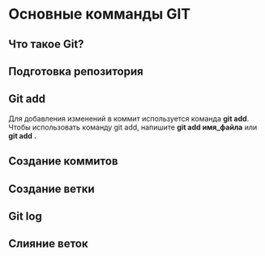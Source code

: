 # Основные комманды GIT

## Что такое Git?

## Подготовка репозитория

## Git add
Для добавления изменений в коммит используется команда **git add**. Чтобы использовать команду git add, напишите **git add имя_файла** или **git add .**

## Создание коммитов

## Создание ветки

## Git log

## Слияние веток
